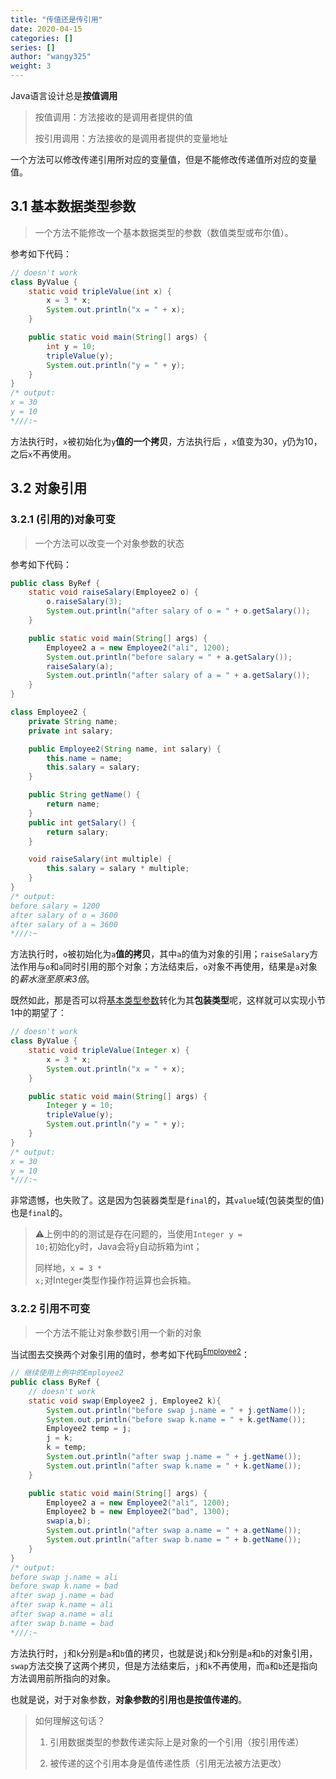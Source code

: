 ```yaml
---
title: "传值还是传引用"
date: 2020-04-15
categories: []
series: []
author: "wangy325"
weight: 3
---
```


Java语言设计总是**按值调用**

> 按值调用：方法接收的是调用者提供的值
>
> 按引用调用：方法接收的是调用者提供的变量地址

一个方法可以修改传递引用所对应的变量值，但是不能修改传递值所对应的变量值。


## 3.1 <span id = "m11">基本数据类型参数</span>

> 一个方法不能修改一个基本数据类型的参数（数值类型或布尔值）。

参考如下代码：

```java
// doesn't work
class ByValue {
    static void tripleValue(int x) {
        x = 3 * x;
        System.out.println("x = " + x);
    }

    public static void main(String[] args) {
        int y = 10;
        tripleValue(y);
        System.out.println("y = " + y);
    }
}
/* output:
x = 30
y = 10
*///:~
```

方法执行时，`x`被初始化为`y`**值的一个拷贝**，方法执行后 ，`x`值变为30，`y`仍为10，之后`x`不再使用。

<!--more-->

## 3.2 对象引用

### 3.2.1 (引用的)对象可变

> 一个方法可以改变一个对象参数的状态

<span id="m2">参考如下代码</span>：

```java
public class ByRef {
    static void raiseSalary(Employee2 o) {
        o.raiseSalary(3);
        System.out.println("after salary of o = " + o.getSalary());
    }

    public static void main(String[] args) {
        Employee2 a = new Employee2("ali", 1200);
        System.out.println("before salary = " + a.getSalary());
        raiseSalary(a);
        System.out.println("after salary of a = " + a.getSalary());
    }
}

class Employee2 {
    private String name;
    private int salary;

    public Employee2(String name, int salary) {
        this.name = name;
        this.salary = salary;
    }

  	public String getName() {
        return name;
    }
    public int getSalary() {
        return salary;
    }

    void raiseSalary(int multiple) {
        this.salary = salary * multiple;
    }
}
/* output:
before salary = 1200
after salary of o = 3600
after salary of a = 3600
*///:~
```

方法执行时，`o`被初始化为`a`**值的拷贝**，其中`a`的值为对象的引用；`raiseSalary`方法作用与`o`和`a`同时引用的那个对象；方法结束后，`o`对象不再使用，结果是`a`对象的*薪水涨至原来3倍*。

既然如此，那是否可以将[基本类型参数](#m11)转化为其**包装类型**呢，这样就可以实现小节1中的期望了：

```java
// doesn't work
class ByValue {
    static void tripleValue(Integer x) {
        x = 3 * x;
        System.out.println("x = " + x);
    }

    public static void main(String[] args) {
        Integer y = 10;
        tripleValue(y);
        System.out.println("y = " + y);
    }
}
/* output:
x = 30
y = 10
*///:~
```

非常遗憾，也失败了。这是因为包装器类型是`final`的，其`value`域(包装类型的值)也是`final`的。


> ⚠️上例中的的测试是存在问题的，当使用<code>Integer y = 10;</code>初始化y时，Java会将y自动拆箱为int；
>
> 同样地，<code>x = 3 * x;</code>对Integer类型作操作符运算也会拆箱。

### 3.2.2 引用不可变

> 一个方法不能让对象参数引用一个新的对象

当试图去<span id="m1">交换两个对象引用的值</span>时，参考如下代码<sup>[Employee2](#m2)</sup>：

```java
// 继续使用上例中的Employee2
public class ByRef {
  	// doesn't work
    static void swap(Employee2 j, Employee2 k){
        System.out.println("before swap j.name = " + j.getName());
        System.out.println("before swap k.name = " + k.getName());
        Employee2 temp = j;
        j = k;
        k = temp;
        System.out.println("after swap j.name = " + j.getName());
        System.out.println("after swap k.name = " + k.getName());
    }

    public static void main(String[] args) {
        Employee2 a = new Employee2("ali", 1200);
        Employee2 b = new Employee2("bad", 1300);
        swap(a,b);
        System.out.println("after swap a.name = " + a.getName());
        System.out.println("after swap b.name = " + b.getName());
    }
}
/* output:
before swap j.name = ali
before swap k.name = bad
after swap j.name = bad
after swap k.name = ali
after swap a.name = ali
after swap b.name = bad
*///:~
```

方法执行时，`j`和`k`分别是`a`和`b`值的拷贝，也就是说`j`和`k`分别是`a`和`b`的对象引用，`swap`方法交换了这两个拷贝，但是方法结束后，`j`和`k`不再使用，而`a`和`b`还是指向方法调用前所指向的对象。

也就是说，对于对象参数，**对象参数的引用也是按值传递的**。

> 如何理解这句话？
>
> 1. 引用数据类型的参数传递实际上是对象的一个引用（按引用传递）
>
> 2. 被传递的这个引用本身是值传递性质（引用无法被方法更改）
